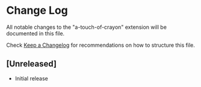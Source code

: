 # Change Log
All notable changes to the "a-touch-of-crayon" extension will be documented in this file.

Check [Keep a Changelog](http://keepachangelog.com/) for recommendations on how to structure this file.

## [Unreleased]
- Initial release
